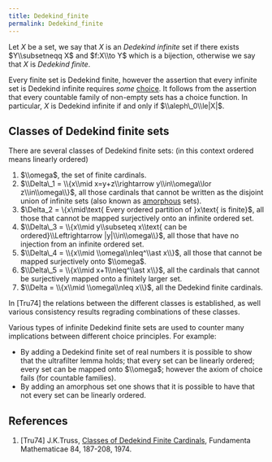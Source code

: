 ```yaml
---
title: Dedekind_finite
permalink: Dedekind_finite
---
```


Let $X$ be a set, we say that $X$ is an *Dedekind infinite* set if there exists $Y\\subsetneqq X$ and $f:X\\to Y$ which is a bijection, otherwise we say that $X$ is *Dedekind finite*.

Every finite set is Dedekind finite, however the assertion that every infinite set is Dedekind infinite requires *some* [choice](Axiom_of_Choice "Axiom of Choice"). It follows from the assertion that every countable family of non-empty sets has a choice function. In particular, $X$ is Dedekind infinite if and only if $\\aleph\_0\\le|X|$.

## Classes of Dedekind finite sets

There are several classes of Dedekind finite sets: (in this context ordered means linearly ordered)

1.  $\\omega$, the set of finite cardinals.
2.  $\\Delta\_1 = \\{x\\mid x=y+z\\rightarrow y\\in\\omega\\lor z\\in\\omega\\}$, all those cardinals that cannot be written as the disjoint union of infinite sets (also known as [amorphous](Amorphous "Amorphous") sets).
3.  $\\Delta\_2 = \\{x\\mid\\text{ Every ordered partition of }x\\text{ is finite}$, all those that cannot be mapped surjectively onto an infinite ordered set.
4.  $\\Delta\_3 = \\{x\\mid y\\subseteq x\\text{ can be ordered}\\Leftrightarrow |y|\\in\\omega\\}$, all those that have no injection from an infinite ordered set.
5.  $\\Delta\_4 = \\{x\\mid \\omega\\nleq^\\ast x\\}$, all those that cannot be mapped surjectively onto $\\omega$.
6.  $\\Delta\_5 = \\{x\\mid x+1\\nleq^\\ast x\\}$, all the cardinals that cannot be surjectively mapped onto a finitely larger set.
7.  $\\Delta = \\{x\\mid \\omega\\nleq x\\}$, all the Dedekind finite cardinals.

In [Tru74] the relations between the different classes is established, as well various consistency results regrading combinations of these classes.

Various types of infinite Dedekind finite sets are used to counter many implications between different choice principles. For example:

-    By adding a Dedekind finite set of real numbers it is possible to show that the ultrafilter lemma holds; that every set can be linearly ordered; every set can be mapped onto $\\omega$; however the axiom of choice fails (for countable families).
-    By adding an amorphous set one shows that it is possible to have that not every set can be linearly ordered.




## References

1.  [Tru74] J.K.Truss, [Classes of Dedekind Finite Cardinals](http://matwbn.icm.edu.pl/ksiazki/fm/fm84/fm84119.pdf), Fundamenta Mathematicae 84, 187-208, 1974.

